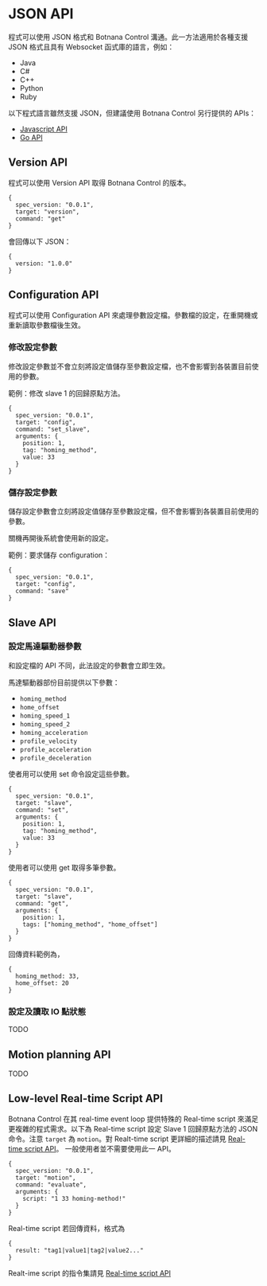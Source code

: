 # JSON API

程式可以使用 JSON 格式和 Botnana Control 溝通。此一方法適用於各種支援 JSON 格式且具有 Websocket 函式庫的語言，例如：

* Java
* C#
* C++
* Python
* Ruby

以下程式語言雖然支援 JSON，但建議使用 Botnana Control 另行提供的 APIs：

* [Javascript API](./javascript-api.md)
* [Go API](./go-api.md)

## Version API

程式可以使用 Version API 取得 Botnana Control 的版本。

    {
      spec_version: "0.0.1",
      target: "version",
      command: "get"
    }

會回傳以下 JSON：

    {
      version: "1.0.0"
    }

## Configuration API

程式可以使用 Configuration API 來處理參數設定檔。參數檔的設定，在重開機或重新讀取參數檔後生效。

### 修改設定參數

修改設定參數並不會立刻將設定值儲存至參數設定檔，也不會影響到各裝置目前使用的參數。

範例：修改 slave 1 的回歸原點方法。

    {
      spec_version: "0.0.1",
      target: "config",
      command: "set_slave",
      arguments: {
        position: 1,
        tag: "homing_method",
        value: 33
      }
    }

### 儲存設定參數

儲存設定參數會立刻將設定值儲存至參數設定檔，但不會影響到各裝置目前使用的參數。

關機再開後系統會使用新的設定。

範例：要求儲存 configuration：

    {
      spec_version: "0.0.1",
      target: "config",
      command: "save"
    }

## Slave API

### 設定馬達驅動器參數

和設定檔的 API 不同，此法設定的參數會立即生效。

馬達驅動器部份目前提供以下參數：

* `homing_method`
* `home_offset`
* `homing_speed_1`
* `homing_speed_2`
* `homing_acceleration`
* `profile_velocity`
* `profile_acceleration`
* `profile_deceleration`

使者用可以使用 set 命令設定這些參數。

    {
      spec_version: "0.0.1",
      target: "slave",
      command: "set",
      arguments: {
        position: 1,
        tag: "homing_method",
        value: 33
      }
    }

使用者可以使用 get 取得多筆參數。

    {
      spec_version: "0.0.1",
      target: "slave",
      command: "get",
      arguments: {
        position: 1,
        tags: ["homing_method", "home_offset"]
      }
    }

回傳資料範例為，

    {
      homing_method: 33,
      home_offset: 20
    }

### 設定及讀取 IO 點狀態

TODO

## Motion planning API

TODO

## Low-level Real-time Script API

Botnana Control 在其 real-time event loop 提供特殊的 Real-time script 來滿足更複雜的程式需求。以下為 Real-time script 設定 Slave 1 回歸原點方法的 JSON 命令。注意 `target` 為 `motion`。對 Realt-time script 更詳細的描述請見 [Real-time script API](./real-time-script-api.md)。
一般使用者並不需要使用此一 API。

    {
      spec_version: "0.0.1",
      target: "motion",
      command: "evaluate",
      arguments: {
        script: "1 33 homing-method!"        
      }
    }

Real-time script 若回傳資料，格式為

    {
      result: "tag1|value1|tag2|value2..."
    }

Realt-ime script 的指令集請見 [Real-time script API](./real-time-script-api.md)
